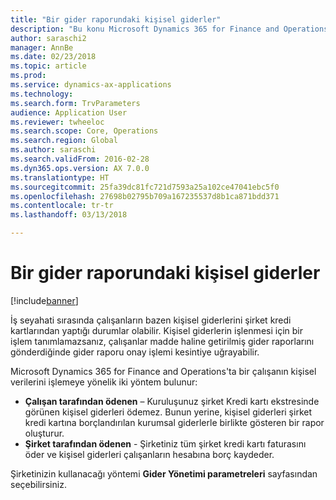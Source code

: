 ```yaml
---
title: "Bir gider raporundaki kişisel giderler"
description: "Bu konu Microsoft Dynamics 365 for Finance and Operations'ta bir çalışanın kişisel verilerini işlemeye yönelik iki yöntemi açıklar."
author: saraschi2
manager: AnnBe
ms.date: 02/23/2018
ms.topic: article
ms.prod: 
ms.service: dynamics-ax-applications
ms.technology: 
ms.search.form: TrvParameters
audience: Application User
ms.reviewer: twheeloc
ms.search.scope: Core, Operations
ms.search.region: Global
ms.author: saraschi
ms.search.validFrom: 2016-02-28
ms.dyn365.ops.version: AX 7.0.0
ms.translationtype: HT
ms.sourcegitcommit: 25fa39dc81fc721d7593a25a102ce47041ebc5f0
ms.openlocfilehash: 27698b02795b709a167235537d8b1ca871bdd371
ms.contentlocale: tr-tr
ms.lasthandoff: 03/13/2018

---
```


# <a name="personal-expenses-on-an-expense-report"></a>Bir gider raporundaki kişisel giderler

[!include[banner](../includes/banner.md)]

İş seyahati sırasında çalışanların bazen kişisel giderlerini şirket kredi kartlarından yaptığı durumlar olabilir. Kişisel giderlerin işlenmesi için bir işlem tanımlamazsanız, çalışanlar madde haline getirilmiş gider raporlarını gönderdiğinde gider raporu onay işlemi kesintiye uğrayabilir. 

Microsoft Dynamics 365 for Finance and Operations'ta bir çalışanın kişisel verilerini işlemeye yönelik iki yöntem bulunur:

- **Çalışan tarafından ödenen** – Kuruluşunuz şirket Kredi kartı ekstresinde görünen kişisel giderleri ödemez. Bunun yerine, kişisel giderleri şirket kredi kartına borçlandırılan kurumsal giderlerle birlikte gösteren bir rapor oluşturur.
- **Şirket tarafından ödenen** - Şirketiniz tüm şirket kredi kartı faturasını öder ve kişisel giderleri çalışanların hesabına borç kaydeder.

Şirketinizin kullanacağı yöntemi **Gider Yönetimi parametreleri** sayfasından seçebilirsiniz.

